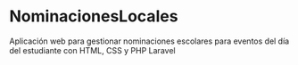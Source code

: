 # NominacionesLocales
Aplicación web para gestionar nominaciones escolares para eventos del día del estudiante con HTML, CSS y PHP Laravel
